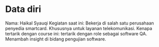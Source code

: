 # Data diri
Nama: Haikal Syauqi
Kegiatan saat ini: Bekerja di salah satu perusahaan penyedia smartcard. Khususnya untuk layanan telekomunikasi.
Kenapa tertarik dengan course ini: tertarik dengan role sebagai software QA. Menambah insight di bidang pengujian software.
